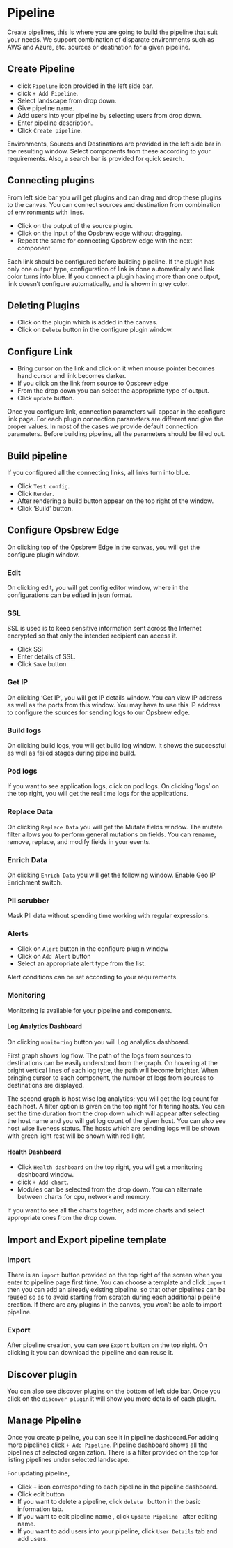 # Pipeline
Create pipelines, this is where you are going to build the pipeline that suit your needs. We support combination of disparate environments such as AWS and Azure, etc. sources or destination for a given pipeline. 

## Create Pipeline

- click  `Pipeline` icon provided in the left side bar. 
- click `+ Add Pipeline`.
- Select landscape from drop down.
- Give pipeline name. 
- Add users into your pipeline by selecting users from drop down.
- Enter pipeline description.
- Click `Create pipeline`. 

 Environments, Sources and Destinations are provided in the left side bar in the resulting window. Select components from these according to your requirements. Also, a search bar is provided for quick search.  

## Connecting plugins 

From left side bar you will get plugins and can drag and drop these plugins to the canvas. You can connect sources and destination from combination of environments with lines.
- Click on the output of the source plugin.
- Click on the input of the Opsbrew edge without dragging. 
- Repeat the same for connecting Opsbrew edge with the next component.

Each link should be configured before building pipeline.  If the plugin has only one output type, configuration of link is done automatically and link color turns into blue. If you connect a plugin having more than one output, link doesn’t configure automatically, and is shown in grey color. 

## Deleting Plugins

- Click on the plugin which is added in the canvas. 
- Click on `Delete` button in the configure plugin window. 


## Configure Link 

- Bring cursor on the link and click on it when mouse pointer becomes hand cursor and link becomes darker.
- If you click on the link from source to Opsbrew edge
- From the drop down you can select the appropriate type of output.
- Click `update` button. 

Once you configure link, connection parameters will appear in the configure link page. For each plugin connection parameters are different and give the proper values. In most of the cases we provide default connection parameters. Before building pipeline, all the parameters should be filled out. 

## Build pipeline 

If you configured all the connecting links, all links turn into blue.

- Click `Test config`.
- Click `Render`. 
- After rendering a build button appear on the top right of the window.
- Click ‘Build’ button.

## Configure  Opsbrew Edge

On clicking top of the Opsbrew Edge in the canvas, you will get the configure plugin window. 

### Edit 

On clicking edit, you will get config editor window, where in the configurations can be edited in json format. 

### SSL 

 SSL is used is to keep sensitive information sent across the Internet encrypted so that only the intended recipient can access it. 
 - Click SSl
 - Enter details of SSL.
 - Click `Save` button. 

### Get IP 

On clicking ‘Get IP’, you will get IP details window. 
You can view IP address as well as the ports from this window. You may have to use this IP address to configure the sources for sending logs to our Opsbrew edge. 

### Build logs 

On clicking build logs, you will get build log  window. It shows the successful as well as failed stages during pipeline build. 

### Pod logs

If you want to see application logs, click on pod logs. 
On clicking ‘logs’ on the top right, you will get the real time logs for the applications.

### Replace Data

On clicking `Replace Data` you will get the Mutate fields  window. The mutate filter allows you to perform general mutations on fields. You can rename, remove, replace, and modify fields in your events.

### Enrich Data 

On clicking `Enrich Data` you will get the following window. Enable Geo IP Enrichment switch. 

### PII scrubber

Mask PII data without spending time working with regular expressions.

### Alerts 

- Click on `Alert` button in the configure plugin window 
- Click on `Add Alert` button 
- Select an appropriate alert type from the list.

Alert conditions can be set according to your requirements.

### Monitoring 

Monitoring is available for your pipeline and components. 

#### Log Analytics Dashboard  

On clicking `monitoring` button you will Log analytics dashboard. 

First graph shows log flow. The path of the logs from sources to destinations can be easily understood from the graph. On hovering at the bright vertical lines of each log type, the path will become brighter. When bringing cursor to each component, the number of logs from sources to destinations are displayed. 

The second graph is host wise log analytics; you will get the log count for each host. A filter option is given on the top right for filtering hosts. You can set the time duration from the drop down which will appear after selecting the host name and you will get log count of the given host. You can also see host wise liveness status. The hosts which are sending logs will be shown with green light rest will be shown with red light. 

#### Health Dashboard 

- Click `Health dashboard` on the top right, you will get a monitoring dashboard window.
- click `+ Add chart`. 
- Modules can be selected from the drop down. You can alternate between charts for cpu, network and memory.

If you want to see all the charts together, add more charts and select appropriate ones from the drop down. 


## Import and Export pipeline template 

### Import 
 
There is an `import` button provided on the top right of the screen when you enter to pipeline page first time. You can choose a template and click `import` then you can add an already existing pipeline. so that  other pipelines can be reused so as to avoid starting from scratch during each additional pipeline creation. If there are any plugins in the canvas, you won’t be able to import pipeline. 

### Export 

After pipeline creation, you can see `Export` button on the top right. On clicking it you can download the pipeline and can reuse it. 


## Discover plugin 

You can also see discover plugins on the bottom of left side bar. Once you click on the `discover plugin` it will show you more details of each plugin. 

## Manage Pipeline  

Once you create pipeline, you can see it in pipeline dashboard.For adding more pipelines click `+ Add Pipeline`. Pipeline dashboard shows all the pipelines of selected organization. There is a filter provided on the top for listing pipelines under selected landscape. 

For updating pipeline, 
- Click `+` icon corresponding to each pipeline in the pipeline dashboard.
- Click edit button
- If you want to delete a pipeline, click `delete ` button in the basic information tab.
- If you want to edit pipeline name , click `Update Pipeline ` after editing name.
- If you want to add users into your pipeline, click `User Details` tab and add users.
